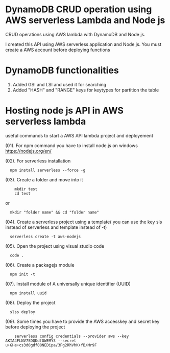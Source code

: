 # DynamoDB CRUD operation using AWS serverless Lambda and Node js
CRUD operations using AWS lambda with DynamoDB and Node js. 

I created this API using AWS serverless application and Node js. You must create a AWS account before deploying functions

# DynamoDB functionalities
  1. Added GSI and LSI and used it for searching 
  2. Added "HASH" and "RANGE" keys for keytypes for partition the table
  
# Hosting node js API in AWS serverless lambda
useful commands to start a AWS API lambda project and deployement

(01). For npm command you have to install node.js on windows
	    https://nodejs.org/en/
	
(02). For serverless installation
	    
      npm install serverless --force -g

(03). Create a folder and move into it

	    mkdir test
	    cd test  
      
 or
      
      mkdir "folder name" && cd "folder name"
	
(04). Create a serverless project using a template( you can use the key sls instead of serverless and template instead of -t)
	    
      serverless create -t aws-nodejs 
	
(05). Open the project using visual studio code
	    
      code .
	
(06). Create a packagejs module
	    
      npm init -t

(07). Install module of A universally unique identifier (UUID)
	    
      npm install uuid
	
(08). Deploy the project
	    
      slss deploy

(09). Some times you have to provide the AWS accesskey and  secret key before deploying the project

	    serverless config credentials --provider aws --key AKIA4FLNV7SDQKdfOWEMY3 --secret u+GHe+cs3d0gdf08NEDipa/3Pg2RhVhK+fB/Mr9F 



  
